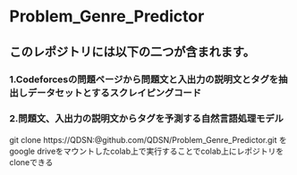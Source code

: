 # Problem_Genre_Predictor

## このレポジトリには以下の二つが含まれます。

### 1.Codeforcesの問題ページから問題文と入出力の説明文とタグを抽出しデータセットとするスクレイピングコード

### 2.問題文、入出力の説明文からタグを予測する自然言語処理モデル

git clone  https://QDSN:<password>@github.com/QDSN/Problem_Genre_Predictor.git
をgoogle driveをマウントしたcolab上で実行することでcolab上にレポジトリをcloneできる
